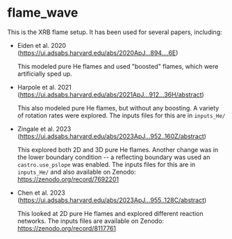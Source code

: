 # flame_wave

This is the XRB flame setup.  It has been used for several papers,
including:

* Eiden et al. 2020
  (https://ui.adsabs.harvard.edu/abs/2020ApJ...894....6E)

  This modeled pure He flames and used "boosted" flames, which were
  artificially sped up.

* Harpole et al. 2021
  (https://ui.adsabs.harvard.edu/abs/2021ApJ...912...36H/abstract)

  This also modeled pure He flames, but without any boosting.  A
  variety of rotation rates were explored.  The inputs files for this
  are in `inputs_He/`

* Zingale et al. 2023
  (https://ui.adsabs.harvard.edu/abs/2023ApJ...952..160Z/abstract)

  This explored both 2D and 3D pure He flames.  Another change was in
  the lower boundary condition -- a reflecting boundary was used an
  `castro.use_pslope` was enabled.  The inputs files for this are in
  `inputs_He/` and also available on Zenodo:
  https://zenodo.org/record/7692201

* Chen et al. 2023
  (https://ui.adsabs.harvard.edu/abs/2023ApJ...955..128C/abstract)

  This looked at 2D pure He flames and explored different reaction
  networks.  The inputs files are available on Zenodo:
  https://zenodo.org/record/8117761

